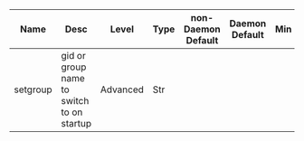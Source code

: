 | Name | Desc | Level | Type | non-Daemon Default | Daemon Default | Min | Max | Valid Values | verbatim | See also | Flags | Services | Validator | Long Desc | Tags |
| --- | --- | --- | --- | --- | --- | --- | --- | --- | --- | --- | --- | --- | --- | --- | --- |
| <span id="SP_setgroup">setgroup</span> |  gid or group name to switch to on startup | Advanced | Str |  |  |  |  |  |  | [[setuser](~/config/global/setuser#SP_setuser)] | STARTUP | ["mon", "mgr", "osd", "mds"] |  | This is normally specified by the systemd unit file. | service |
